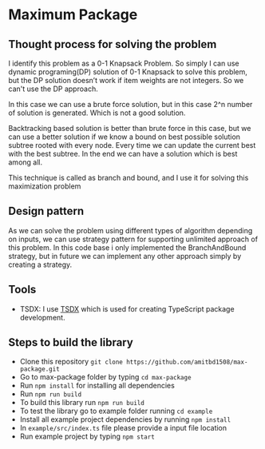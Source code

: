 # Maximum Package

## Thought process for solving the problem 

I identify this problem as a 0-1 Knapsack Problem. So simply I can use  dynamic programing(DP) solution of 0-1 Knapsack to solve this problem, but the DP solution doesn’t work if item weights are not integers.
So we can't use the DP approach. 

In this case we can use a brute force solution, but in this case 2^n number of solution is generated. Which is not a good solution.

Backtracking based solution is better than brute force in this case, but we can use a better solution if we know a bound on best possible solution subtree rooted with every node.
Every time we can update the current best with the best subtree. In the end we can have a solution which is best among all.

This technique is called as branch and bound, and I use it for solving this maximization problem 

## Design pattern 
As we can solve the problem using different types of algorithm depending on inputs, we can use strategy pattern for supporting unlimited approach of this problem.
In this code base i only implemented the BranchAndBound strategy, but in future we can implement any other approach simply by creating a strategy.


## Tools
- TSDX: I use [TSDX](https://tsdx.io/) which is used for creating TypeScript package development.



## Steps to build the library 
- Clone this repository `git clone https://github.com/amitbd1508/max-package.git`
- Go to max-package folder by typing `cd max-package`
- Run `npm install` for installing all dependencies
- Run `npm run build`
- To build this library run `npm run build`
- To test the library go to example folder running `cd example`
- Install all example project dependencies by running `npm install`
- In `example/src/index.ts` file please provide a input file location 
- Run example project by typing `npm start` 


